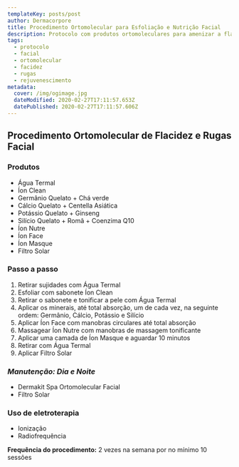 ```yaml
---
templateKey: posts/post
author: Dermacorpore
title: Procedimento Ortomolecular para Esfoliação e Nutrição Facial
description: Protocolo com produtos ortomoleculares para amenizar a flacidez e as rugas faciais.
tags:
  - protocolo
  - facial
  - ortomolecular
  - facidez
  - rugas
  - rejuvenescimento
metadata:
  cover: /img/ogimage.jpg
  dateModified: 2020-02-27T17:11:57.653Z
  datePublished: 2020-02-27T17:11:57.606Z
---
```

## **Procedimento Ortomolecular de Flacidez e Rugas Facial**

### **Produtos**

- Água Termal
- Íon Clean
- Germânio Quelato + Chá verde
- Cálcio Quelato + Centella Asiática
- Potássio Quelato + Ginseng
- Silício Quelato + Romã + Coenzima Q10
- Íon Nutre
- Íon Face
- Íon Masque
- Filtro Solar

### **Passo a passo**

1. Retirar sujidades com Água Termal
2. Esfoliar com sabonete Íon Clean
3. Retirar o sabonete e tonificar a pele com Água Termal
4. Aplicar os minerais, até total absorção, um de cada vez, na seguinte ordem: Germânio, Cálcio, Potássio e Silício
5. Aplicar Íon Face com manobras circulares até total absorção
6. Massagear Íon Nutre com manobras de massagem tonificante
7. Aplicar uma camada de Íon Masque e aguardar 10 minutos
8. Retirar com Água Termal
9. Aplicar Filtro Solar

### *Manutenção: Dia e Noite*

- Dermakit Spa Ortomolecular Facial
- Filtro Solar

### Uso de eletroterapia

- Ionização
- Radiofrequência

**Frequência do procedimento:** 2 vezes na semana por no mínimo 10 sessões
